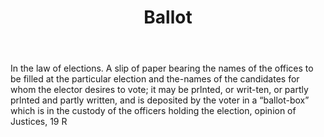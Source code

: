 ---
title: Ballot
permalink: "/definitions/ballot.html"
body: In the law of elections. A slip of paper bearing the names of the offices to
  be filled at the particular election and the-names of the candidates for whom the
  elector desires to vote; it may be prlnted, or writ-ten, or partly prlnted and partly
  written, and is deposited by the voter in a “ballot-box” which is in the custody
  of the officers holding the election, opinion of Justices, 19 R
published_at: '2018-07-07'
layout: post
---